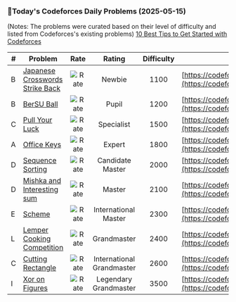 ### 🌟Today's Codeforces Daily Problems (2025-05-15)
(Notes: The problems were curated based on their level of difficulty and listed from Codeforces's existing problems)
[10 Best Tips to Get Started with Codeforces](https://github.com/ika9810/Codeforces-Daily-Problems/blob/main/10%20Best%20Tips%20to%20Get%20Started%20with%20Codeforces.md)

| # | Problem | Rate| Rating | Difficulty | Contest |
|---| ----- | :--------: | :----------: | :----------: | ---------- |
|B|[Japanese Crosswords Strike Back](https://codeforces.com/contest/884/problem/B)|![Rate](https://img.shields.io/badge/Newbie-1100-lightgrey)|Newbie|1100|[https://codeforces.com/contest/884](https://codeforces.com/contest/884)|
|B|[BerSU Ball](https://codeforces.com/contest/489/problem/B)|![Rate](https://img.shields.io/badge/Pupil-1200-brightgreen)|Pupil|1200|[https://codeforces.com/contest/489](https://codeforces.com/contest/489)|
|C|[Pull Your Luck](https://codeforces.com/contest/1804/problem/C)|![Rate](https://img.shields.io/badge/Specialist-1500-9cf)|Specialist|1500|[https://codeforces.com/contest/1804](https://codeforces.com/contest/1804)|
|A|[Office Keys](https://codeforces.com/contest/830/problem/A)|![Rate](https://img.shields.io/badge/Expert-1800-blue)|Expert|1800|[https://codeforces.com/contest/830](https://codeforces.com/contest/830)|
|D|[Sequence Sorting](https://codeforces.com/contest/1223/problem/D)|![Rate](https://img.shields.io/badge/Candidate%20Master-2000-blueviolet)|Candidate Master|2000|[https://codeforces.com/contest/1223](https://codeforces.com/contest/1223)|
|D|[Mishka and Interesting sum](https://codeforces.com/contest/703/problem/D)|![Rate](https://img.shields.io/badge/Master-2100-orange)|Master|2100|[https://codeforces.com/contest/703](https://codeforces.com/contest/703)|
|E|[Scheme](https://codeforces.com/contest/22/problem/E)|![Rate](https://img.shields.io/badge/International%20Master-2300-orange)|International Master|2300|[https://codeforces.com/contest/22](https://codeforces.com/contest/22)|
|L|[Lemper Cooking Competition](https://codeforces.com/contest/1725/problem/L)|![Rate](https://img.shields.io/badge/Grandmaster-2400-red)|Grandmaster|2400|[https://codeforces.com/contest/1725](https://codeforces.com/contest/1725)|
|C|[Cutting Rectangle](https://codeforces.com/contest/963/problem/C)|![Rate](https://img.shields.io/badge/International%20Grandmaster-2600-red)|International Grandmaster|2600|[https://codeforces.com/contest/963](https://codeforces.com/contest/963)|
|I|[Xor on Figures](https://codeforces.com/contest/1270/problem/I)|![Rate](https://img.shields.io/badge/Legendary%20Grandmaster-3500-red)|Legendary Grandmaster|3500|[https://codeforces.com/contest/1270](https://codeforces.com/contest/1270)|

